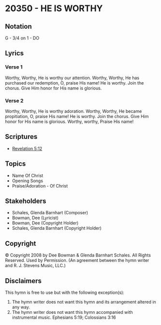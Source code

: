 # 20350 - HE IS WORTHY

## Notation

G - 3/4 on 1 - DO

## Lyrics

### Verse 1

Worthy, Worthy, He is worthy our attention. Worthy, Worthy, He has purchased our redemption, O, praise His name! He is worthy. Join the chorus. Give Him honor for His name is glorious. 

### Verse 2

Worthy, Worthy, He is worthy adoration. Worthy, Worthy, He became propitiation,  O, praise His name! He is worthy. Join the chorus. Give Him honor for His name is glorious. Worthy, worthy, Praise His name!


## Scriptures

- [Revelation 5:12](https://www.biblegateway.com/passage/?search=Revelation%205%3A12)

## Topics

- Name Of Christ
- Opening Songs
- Praise/Adoration - Of Christ

## Stakeholders

- Schales, Glenda Barnhart (Composer)
- Bowman, Dee (Lyricist)
- Bowman, Dee (Copyright Holder)
- Schales, Glenda Barnhart (Copyright Holder)

## Copyright

© Copyright 2008 by Dee Bowman & Glenda Barnhart Schales. All Rights Reserved. Used by Permission.
(An agreement between the hymn writer and R. J. Stevens Music, LLC.)

## Disclaimers

This hymn is free to use but with the following exception(s):
1. The hymn writer does not want this hymn and its arrangement altered in any way.
2. The hymn writer does not want this hymn accompanied with instrumental music.
Ephesians 5:19; Colossians 3:16

